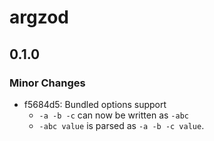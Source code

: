 # argzod

## 0.1.0

### Minor Changes

- f5684d5: Bundled options support
  - `-a -b -c` can now be written as `-abc`
  - `-abc value` is parsed as `-a -b -c value`.
